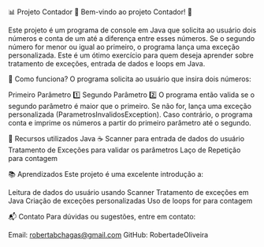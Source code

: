 📊 Projeto Contador
👋 Bem-vindo ao projeto Contador! 👋

Este projeto é um programa de console em Java que solicita ao usuário dois números e conta de um até a diferença entre esses números. Se o segundo número for menor ou igual ao primeiro, o programa lança uma exceção personalizada. Este é um ótimo exercício para quem deseja aprender sobre tratamento de exceções, entrada de dados e loops em Java.

🚀 Como funciona?
O programa solicita ao usuário que insira dois números:

Primeiro Parâmetro 1️⃣
Segundo Parâmetro 2️⃣
O programa então valida se o segundo parâmetro é maior que o primeiro. Se não for, lança uma exceção personalizada (ParametrosInvalidosException). Caso contrário, o programa conta e imprime os números a partir do primeiro parâmetro até o segundo.

🧩 Recursos utilizados
Java ☕
Scanner para entrada de dados do usuário
Tratamento de Exceções para validar os parâmetros
Laço de Repetição para contagem

📚 Aprendizados
Este projeto é uma excelente introdução a:

Leitura de dados do usuário usando Scanner
Tratamento de exceções em Java
Criação de exceções personalizadas
Uso de loops for para contagem


📬 Contato
Para dúvidas ou sugestões, entre em contato:

Email: robertabchagas@gmail.com
GitHub: RobertadeOliveira
